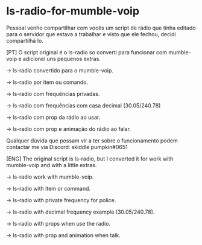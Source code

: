 # ls-radio-for-mumble-voip

Pessoal venho compartilhar com vocês um script de rádio que tinha editado para o servidor que estava a trabalhar e visto que ele fechou, decidi compartilhá lo.

[PT]
O script original é o ls-radio so converti para funcionar com mumble-voip e adicionei uns pequenos extras.

-> ls-radio convertido para o mumble-voip.

-> ls-radio por item ou comando.

-> ls-radio com frequências privadas.

-> ls-radio com frequências com casa decimal (30.05/240.78)

-> ls-radio com prop da rádio ao usar.

-> ls-radio com prop e animação do rádio ao falar.

Qualquer dúvida que possam vir a ter sobre o funcionamento podem contactar me via Discord: skiddle pumpkin#0651

[ENG]
The original script is ls-radio, but I converted it for work with mumble-voip and with a little extras.

-> ls-radio work with mumble-voip.

-> ls-radio with item or command.

-> ls-radio with private frequency for police.

-> ls-radio with decimal frequency example (30.05/240.78).

-> ls-radio with props when use the radio.

-> ls-radio with prop and animation when talk.
